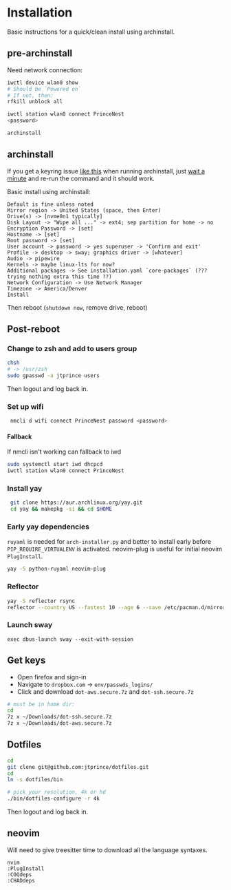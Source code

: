 # Installation

Basic instructions for a quick/clean install using archinstall.

## pre-archinstall

Need network connection:

```bash
iwctl device wlan0 show
# Should be `Powered on`
# If not, then:
rfkill unblock all

iwctl station wlan0 connect PrinceNest
<password>
```
```bash
archinstall
```

## archinstall

If you get a keyring issue [like this](https://github.com/archlinux/archinstall/issues/1389) when running archinstall, just [wait a minute](https://github.com/archlinux/archinstall/issues/1389#issuecomment-1235597526) and re-run the command and it should work.

Basic install using archinstall:

```script
Default is fine unless noted
Mirror region -> United States (space, then Enter)
Drive(s) -> [nvme0n1 typically]
Disk Layout -> "Wipe all ..." -> ext4; sep partition for home -> no
Encryption Password -> [set]
Hostname -> [set]
Root password -> [set]
User account -> password -> yes superuser -> 'Confirm and exit'
Profile -> desktop -> sway; graphics driver -> [whatever]
Audio -> pipewire
Kernels -> maybe linux-lts for now?
Additional packages -> See installation.yaml `core-packages` (??? trying nothing extra this time ??)
Network Configuration -> Use Network Manager
Timezone -> America/Denver
Install
```

Then reboot (`shutdown now`, remove drive, reboot)

## Post-reboot

### Change to zsh and add to users group

```bash
chsh
# -> /usr/zsh
sudo gpasswd -a jtprince users
```

Then logout and log back in.

### Set up wifi
```bash
 nmcli d wifi connect PrinceNest password <password>
```

#### Fallback

If nmcli isn't working can fallback to iwd
```bash
sudo systemctl start iwd dhcpcd
iwctl station wlan0 connect PrinceNest
```

### Install yay

```bash
 git clone https://aur.archlinux.org/yay.git
 cd yay && makepkg -si && cd $HOME
 ```

### Early yay dependencies

`ruyaml` is needed for `arch-installer.py` and better to install early before
`PIP_REQUIRE_VIRTUALENV` is activated. neovim-plug is useful for initial
neovim `PlugInstall`.

```bash
yay -S python-ruyaml neovim-plug
```

### Reflector

```bash
yay -S reflector rsync
reflector --country US --fastest 10 --age 6 --save /etc/pacman.d/mirrorlist
```

### Launch sway

```
exec dbus-launch sway --exit-with-session
```

## Get keys

* Open firefox and sign-in
* Navigate to `dropbox.com` -> `env/passwds_logins/`
* Click and download `dot-aws.secure.7z` and `dot-ssh.secure.7z`

```bash
# must be in home dir:
cd
7z x ~/Downloads/dot-ssh.secure.7z
7z x ~/Downloads/dot-aws.secure.7z
```

## Dotfiles

```bash
cd
git clone git@github.com:jtprince/dotfiles.git
cd
ln -s dotfiles/bin

# pick your resolution, 4k or hd
./bin/dotfiles-configure -r 4k
```

Then logout and log back in.

## neovim

Will need to give treesitter time to download all the language syntaxes.

```
nvim
:PlugInstall
:COQdeps
:CHADdeps
```
